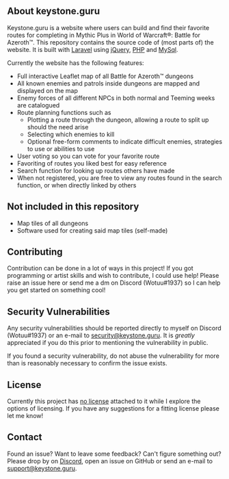 ## About keystone.guru

Keystone.guru is a website where users can build and find their favorite routes for completing in Mythic Plus in World of Warcraft®: Battle for Azeroth™.
This repository contains the source code of (most parts of) the website. It is built with [Laravel](https://github.com/laravel/laravel) using [jQuery](https://github.com/jquery/jquery), [PHP](http://www.php.net/) and [MySql](https://www.mysql.com/). 

Currently the website has the following features:

* Full interactive Leaflet map of all Battle for Azeroth™ dungeons
* All known enemies and patrols inside dungeons are mapped and displayed on the map
* Enemy forces of all different NPCs in both normal and Teeming weeks are catalogued
* Route planning functions such as
  * Plotting a route through the dungeon, allowing a route to split up should the need arise
  * Selecting which enemies to kill
  * Optional free-form comments to indicate difficult enemies, strategies to use or abilities to use
* User voting so you can vote for your favorite route
* Favoriting of routes you liked best for easy reference
* Search function for looking up routes others have made
* When not registered, you are free to view any routes found in the search function, or when directly linked by others

## Not included in this repository
* Map tiles of all dungeons
* Software used for creating said map tiles (self-made)

## Contributing

Contribution can be done in a lot of ways in this project! If you got programming or artist skills and wish to contribute, I could use help! Please raise an issue here or send me a dm on Discord (Wotuu#1937) so I can help you get started on something cool!

## Security Vulnerabilities

Any security vulnerabilities should be reported directly to myself on Discord (Wotuu#1937) or an e-mail to security@keystone.guru. It is _greatly_ appreciated if you do this prior to mentioning the vulnerability in public.

If you found a security vulnerability, do not abuse the vulnerability for more than is reasonably necessary to confirm the issue exists.

## License

Currently this project has [no license](https://choosealicense.com/no-permission/) attached to it while I explore the options of licensing. 
If you have any suggestions for a fitting license please let me know!

## Contact

Found an issue? Want to leave some feedback? Can't figure something out? Please drop by on [Discord](https://discord.gg/2KtWrqw), open an issue on GitHub
or send an e-mail to support@keystone.guru.
